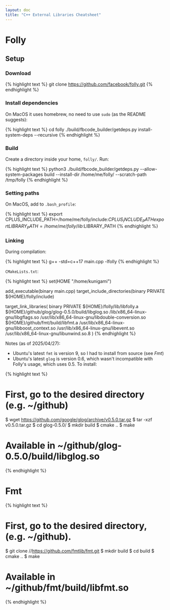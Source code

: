 ```yaml
---
layout: doc
title: "C++ External Libraries Cheatsheet"
---
```


# Folly

## Setup

### Download

{% highlight text %}
git clone https://github.com/facebook/folly.git
{% endhighlight %}

### Install dependencies

On MacOS it uses homebrew, no need to use `sudo` (as the README suggests):

{% highlight text %}
cd folly
./build/fbcode_builder/getdeps.py install-system-deps --recursive
{% endhighlight %}

### Build

Create a directory inside your home, `folly/`. Run:

{% highlight text %}
python3 ./build/fbcode_builder/getdeps.py --allow-system-packages build --install-dir /home/me/folly/ --scratch-path /tmp/folly
{% endhighlight %}

### Setting paths

On MacOS, add to `.bash_profile`:

{% highlight text %}
export CPLUS_INCLUDE_PATH=/home/me/folly/include:$CPLUS_INCLUDE_PATH
export LIBRARY_PATH=/home/me/folly/lib:$LIBRARY_PATH
{% endhighlight %}

### Linking

During compilation:

{% highlight text %}
g++ -std=c++17 main.cpp -lfolly
{% endhighlight %}

`CMakeLists.txt`:

{% highlight text %}
set(HOME "/home/kunigami")

add_executable(binary main.cpp)
target_include_directories(binary PRIVATE ${HOME}/folly/include)

target_link_libraries(
        binary PRIVATE
        ${HOME}/folly/lib/libfolly.a
        ${HOME}/github/glog/glog-0.5.0/build/libglog.so
        /lib/x86_64-linux-gnu/libgflags.so
        /usr/lib/x86_64-linux-gnu/libdouble-conversion.so
        ${HOME}/github/fmt/build/libfmt.a
        /usr/lib/x86_64-linux-gnu/libboost_context.so
        /usr/lib/x86_64-linux-gnu/libevent.so
        /usr/lib/x86_64-linux-gnu/libunwind.so.8
)
{% endhighlight %}

Notes (as of 2025/04/27):
* Ubuntu's latest `fmt` is version 9, so  I had to install from source (see *Fmt*)
* Ubuntu's latest `glog` is version 0.6, which wasn't incompatible with Folly's usage, which uses 0.5. To install:

{% highlight text %}
# First, go to the desired directory (e.g. ~/github)

$ wget https://github.com/google/glog/archive/v0.5.0.tar.gz
$ tar -xzf v0.5.0.tar.gz
$ cd glog-0.5.0/
$ mkdir build
$ cmake ..
$ make
# Available in ~/github/glog-0.5.0/build/libglog.so
{% endhighlight %}


# Fmt

{% highlight text %}
# First, go to the desired directory, (e.g. ~/github).

$ git clone //https://github.com/fmtlib/fmt.git
$ mkdir build
$ cd build
$ cmake ..
$ make
# Available in ~/github/fmt/build/libfmt.so
{% endhighlight %}
